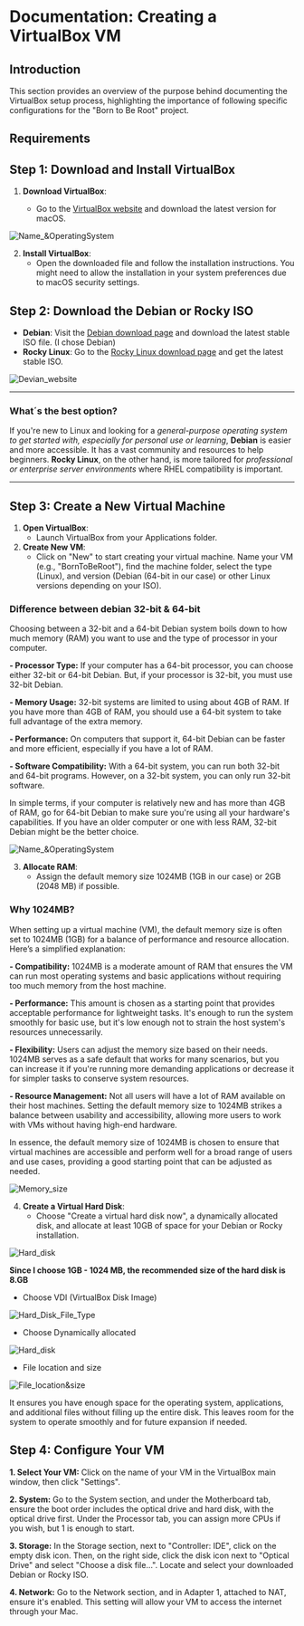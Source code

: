 # Documentation: Creating a VirtualBox VM


## Introduction

This section provides an overview of the purpose behind documenting the VirtualBox setup process, highlighting the importance of following specific configurations for the "Born to Be Root" project.


## Requirements

## Step 1: Download and Install VirtualBox

1. **Download VirtualBox**:
   
   - Go to the [VirtualBox website](https://www.virtualbox.org/wiki/Downloads) and download the latest version for macOS.


![Name_&OperatingSystem](VirtualBox_website.png)



2. **Install VirtualBox**:
   - Open the downloaded file and follow the installation instructions. You might need to allow the installation in your system preferences due to macOS security settings.


## Step 2: Download the Debian or Rocky ISO

- **Debian**: Visit the [Debian download page](https://www.debian.org/download) and download the latest stable ISO file. (I chose Debian)
- **Rocky Linux**: Go to the [Rocky Linux download page](https://rockylinux.org/download) and get the latest stable ISO.


![Devian_website](Debian_website.png)


--- 
### What´s the best option?

If you're new to Linux and looking for a _general-purpose operating system to get started with, especially for personal use or learning_, **Debian** is easier and more accessible. It has a vast community and resources to help beginners. **Rocky Linux**, on the other hand, is more tailored for _professional or enterprise server environments_ where RHEL compatibility is important.

---

## Step 3: Create a New Virtual Machine

1. **Open VirtualBox**:
   - Launch VirtualBox from your Applications folder.
2. **Create New VM**:
   - Click on "New" to start creating your virtual machine. Name your VM (e.g., "BornToBeRoot"), find the machine folder, select the type (Linux), and version (Debian (64-bit in our case) or other Linux versions depending on your ISO).


### Difference between debian 32-bit & 64-bit

Choosing between a 32-bit and a 64-bit Debian system boils down to how much memory (RAM) you want to use and the type of processor in your computer.

**- Processor Type:** If your computer has a 64-bit processor, you can choose either 32-bit or 64-bit Debian. But, if your processor is 32-bit, you must use 32-bit Debian.

**- Memory Usage:** 32-bit systems are limited to using about 4GB of RAM. If you have more than 4GB of RAM, you should use a 64-bit system to take full advantage of the extra memory.

**- Performance:** On computers that support it, 64-bit Debian can be faster and more efficient, especially if you have a lot of RAM.

**- Software Compatibility:** With a 64-bit system, you can run both 32-bit and 64-bit programs. However, on a 32-bit system, you can only run 32-bit software.

In simple terms, if your computer is relatively new and has more than 4GB of RAM, go for 64-bit Debian to make sure you're using all your hardware's capabilities. If you have an older computer or one with less RAM, 32-bit Debian might be the better choice.


![Name_&OperatingSystem](Name_&_operatingSystem.png)


3. **Allocate RAM**:
   - Assign the default memory size 1024MB (1GB in our case) or 2GB (2048 MB) if possible.

### Why 1024MB?

When setting up a virtual machine (VM), the default memory size is often set to 1024MB (1GB) for a balance of performance and resource allocation. Here’s a simplified explanation:

**- Compatibility:** 1024MB is a moderate amount of RAM that ensures the VM can run most operating systems and basic applications without requiring too much memory from the host machine.

**- Performance:** This amount is chosen as a starting point that provides acceptable performance for lightweight tasks. It's enough to run the system smoothly for basic use, but it's low enough not to strain the host system's resources unnecessarily.

**- Flexibility:** Users can adjust the memory size based on their needs. 1024MB serves as a safe default that works for many scenarios, but you can increase it if you're running more demanding applications or decrease it for simpler tasks to conserve system resources.

**- Resource Management:** Not all users will have a lot of RAM available on their host machines. Setting the default memory size to 1024MB strikes a balance between usability and accessibility, allowing more users to work with VMs without having high-end hardware.

In essence, the default memory size of 1024MB is chosen to ensure that virtual machines are accessible and perform well for a broad range of users and use cases, providing a good starting point that can be adjusted as needed.


![Memory_size](Memory_size.png)



4. **Create a Virtual Hard Disk**:
   - Choose "Create a virtual hard disk now", a dynamically allocated disk, and allocate at least 10GB of space for your Debian or Rocky installation.


![Hard_disk](Hard_disk.png)

**Since I choose 1GB - 1024 MB, the recommended size of the hard disk is 8.GB**


   - Choose VDI (VirtualBox Disk Image)
  
![Hard_Disk_File_Type](Hard_Disk_FileType.png)

   - Choose Dynamically allocated


![Hard_disk](Storage_onphysicallharddisk.png)
   
   - File location and size

![File_location&size](File_location&size.png)

It ensures you have enough space for the operating system, applications, and additional files without filling up the entire disk. This leaves room for the system to operate smoothly and for future expansion if needed.


## Step 4: Configure Your VM


**1. Select Your VM:** Click on the name of your VM in the VirtualBox main window, then click "Settings".

**2. System:** Go to the System section, and under the Motherboard tab, ensure the boot order includes the optical drive and hard disk, with the optical drive first.
Under the Processor tab, you can assign more CPUs if you wish, but 1 is enough to start.

**3. Storage:** In the Storage section, next to "Controller: IDE", click on the empty disk icon. Then, on the right side, click the disk icon next to "Optical Drive" and select "Choose a disk file...". Locate and select your downloaded Debian or Rocky ISO.

**4. Network:** Go to the Network section, and in Adapter 1, attached to NAT, ensure it's enabled. This setting will allow your VM to access the internet through your Mac.




